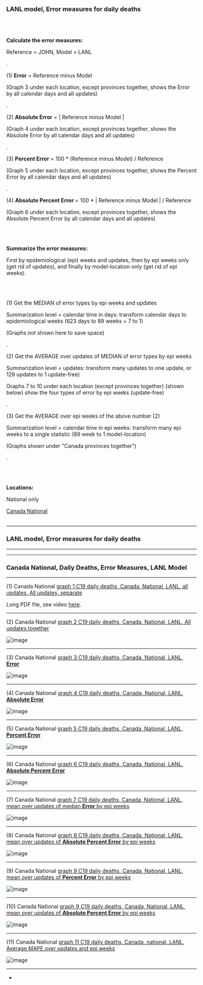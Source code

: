 ### LANL model, Error measures for daily deaths 

<br/><br/>

**Calculate the error measures:**

Reference = JOHN, Model = LANL 

.

(1) **Error** = Reference minus Model 

(Graph 3 under each location, except provinces together, shows the Error by all calendar days and all updates)

.

(2) **Absolute Error** = | Reference minus Model | 

(Graph 4 under each location, except provinces together, shows the Absolute Error by all calendar days and all updates)

.

(3) **Percent Error** = 100 * (Reference minus Model) / Reference

(Graph 5 under each location, except provinces together, shows the Percent Error by all calendar days and all updates)

.

(4) **Absolute Percent Error** = 100 * | Reference minus Model | / Reference

(Graph 6 under each location, except provinces together, shows the Absolute Percent Error by all calendar days and all updates)


<br/><br/>

**Summarize the error measures:**

First by epidemiological (epi) weeks and updates, then by epi weeks only (get rid of updates), and finally by model-location only (get rid of epi weeks).

<br/><br/>


(1) Get the MEDIAN of error types by epi weeks and updates

Summarization level = calendar time in days: transform calendar days to epidemiological weeks (623 days to 89 weeks = 7 to 1)

(Graphs not shown here to save space)

.

(2) Get the AVERAGE over updates of MEDIAN of error types by epi weeks

Summarization level = updates: transform many updates to one update, or 129 updates to 1 update-free)

Graphs 7 to 10 under each location (except provinces together) (shown below) show the four types of error by epi weeks (update-free)

.

(3) Get the AVERAGE over epi weeks of the above number (2)

Summarization level = calendar time in epi weeks: transform many epi weeks to a single statistic (89 week to 1 model-location)

(Graphs shown under "Canada provinces together")

.

<br/><br/>


**Locations:**

National only

[Canada National](https://github.com/pourmalek/CovidLongitudinal/tree/main/Canada/output/LANL#canada-national) 
<br/><br/>


****

### LANL model, Error measures for daily deaths


****
****

### Canada National, Daily Deaths, Error Measures, LANL Model

****

(1) Canada National [graph 1 C19 daily deaths, Canada, National, LANL, all updates, All updates, separate](https://github.com/pourmalek/CovidLongitudinal/blob/main/Canada/output/LANL/graphs/graph%202%20National%20C-19%20daily%20deaths%2C%20Canada%2C%20LANL%2C%20reference%20scenario%2C%20all%20updates.pdf)

Long PDF file, see video [here]().

****

(2) Canada National [graph 2 C19 daily deaths, Canada, National, LANL, All updates together](https://github.com/pourmalek/CovidLongitudinal/blob/main/Canada/output/LANL/graphs/graph%202%20National%20C-19%20daily%20deaths%2C%20Canada%2C%20LANL%2C%20reference%20scenario%2C%20all%20updates.pdf)

![image](https://user-images.githubusercontent.com/30849720/155355170-51ba3080-a8b8-4b7f-a847-dd1547b3d40b.png)

****

(3) Canada National [graph 3 C19 daily deaths, Canada, National, LANL, **Error**](https://github.com/pourmalek/CovidLongitudinal/blob/main/Canada/output/LANL/graphs/graph%203%20National%20C-19%20daily%20deaths%20error%2C%20Canada%2C%20LANL%2C%20all%20updates.pdf)

![image](https://user-images.githubusercontent.com/30849720/155355199-b915ff7a-b6d6-4abd-8fa8-f72938bd73d5.png)

****

(4) Canada National [graph 4 C19 daily deaths, Canada, National, LANL, **Absolute Error**](https://github.com/pourmalek/CovidLongitudinal/blob/main/Canada/output/LANL/graphs/graph%204%20National%20C-19%20daily%20deaths%20absolute%20error%2C%20Canada%2C%20LANL%2C%20all%20updates.pdf)

![image](https://user-images.githubusercontent.com/30849720/155355414-3aaa3807-4192-4406-bdc3-c3908996f7b7.png)

****

(5) Canada National [graph 5 C19 daily deaths, Canada, National, LANL, **Percent Error**](https://github.com/pourmalek/CovidLongitudinal/blob/main/Canada/output/LANL/graphs/graph%205%20National%20C-19%20daily%20deaths%20percent%20error%2C%20Canada%2C%20LANL%2C%20all%20updates.pdf)

![image](https://user-images.githubusercontent.com/30849720/155355629-02a65183-3d6a-4862-97bb-b860ff597bf5.png)

****

(6) Canada National [graph 6 C19 daily deaths, Canada, National, LANL, **Absolute Percent Error**](https://github.com/pourmalek/CovidLongitudinal/blob/main/Canada/output/LANL/graphs/graph%206%20National%20C-19%20daily%20deaths%20absolute%20percent%20error%2C%20Canada%2C%20LANL%2C%20all%20updates.pdf)

![image](https://user-images.githubusercontent.com/30849720/155355819-125d746b-3ccd-4c2d-9693-79070ddc71f4.png)

**** 

(7) Canada National [graph 7 C19 daily deaths, Canada, National, LANL, mean over updates of median **Error** by epi weeks](https://github.com/pourmalek/CovidLongitudinal/blob/main/Canada/output/LANL/graphs/graph%207%20National%20C-19%20daily%20deaths%20error%2C%20Canada%2C%20LANL%2C%20Error%20Mean1.pdf)

![image](https://user-images.githubusercontent.com/30849720/155355961-f9279c36-7252-4f85-96a6-346b4264180b.png)

****

(8) Canada National [graph 8 C19 daily deaths, Canada, National, LANL, mean over updates of **Absolute Percent Error** by epi weeks](https://github.com/pourmalek/CovidLongitudinal/blob/main/Canada/output/LANL/graphs/graph%208%20National%20C-19%20daily%20deaths%20error%2C%20Canada%2C%20LANL%2C%20Absolute%20Error%20Mean1.pdf)

![image](https://user-images.githubusercontent.com/30849720/155356118-9e887dd8-85ed-4620-8039-5a262a5314b0.png)

****

(9) Canada National [graph 9 C19 daily deaths, Canada, National, LANL, mean over updates of **Percent Error** by epi weeks](https://github.com/pourmalek/CovidLongitudinal/blob/main/Canada/output/LANL/graphs/graph%209%20National%20C-19%20daily%20deaths%20error%2C%20Canada%2C%20LANL%2C%20Percent%20Error%20Mean1.pdf)

![image](https://user-images.githubusercontent.com/30849720/155356257-6ae44a3a-f1e9-48c7-9689-6a70e2d4b49e.png)

****

(10) Canada National [graph 9 C19 daily deaths, Canada, National, LANL, mean over updates of **Absolute Percent Error** by epi weeks](https://github.com/pourmalek/CovidLongitudinal/blob/main/Canada/output/LANL/graphs/graph%2010%20National%20C-19%20daily%20deaths%20error%2C%20Canada%2C%20LANL%2C%20Absolute%20Percent%20Error%20Mean1.pdf)

![image](https://user-images.githubusercontent.com/30849720/155356394-1937df57-6387-49b4-8761-9362032442c4.png)

****

(11) Canada National [graph 11 C19 daily deaths, Canada, national, LANL, Average MAPE over updates and epi weeks](https://github.com/pourmalek/CovidLongitudinal/blob/main/Canada/output/LANL/graphs/graph%2011%20C19%20daily%20deaths%2C%20Canada%2C%20national%2C%20LANL%2C%20Average%20MAPE.pdf)

![image](https://user-images.githubusercontent.com/30849720/155356518-67556f40-278f-4699-8884-96e6aa0c42d3.png)

****


*






